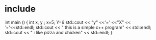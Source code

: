 # include <iostream>
int main ()
{
int x, y ;
x=5;
Y=6
std::cout << "y" <<'=' <<"X" << '='<<std::endl;
std::cout << " this is a simple c++ program" << std::endl;
  std::cout << " i like pizza and chicken" << std::endl;
} 
